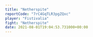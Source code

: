 ```yaml
---
title: "Netherspite"
reportCode: "7rC4GqTLR3pgZQxc"
player: "Fistivalia"
fight: "Netherspite"
date: 2021-08-01T19:04:53.731000+00:00
---
```

